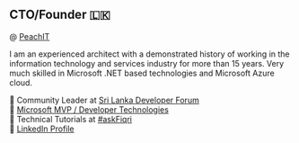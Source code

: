 ## CTO/Founder 🇱🇰

@ [PeachIT](http://www.peachit.digital)

I am an experienced architect with a demonstrated history of working in the information technology and services industry for more than 15 years. Very much skilled in Microsoft .NET based technologies and Microsoft Azure cloud.

🎯 Community Leader at [Sri Lanka Developer Forum](https://www.meetup.com/sldevs/)  
🎯 [Microsoft MVP / Developer Technologies](https://mvp.microsoft.com/en-us/PublicProfile/37564?fullName=Fiqri%20Ismail)  
🎯 Technical Tutorials at [#askFiqri](https://youtube.com/c/AskFiqri)  
🎯 [LinkedIn Profile](https://www.linkedin.com/in/fiqriismail/)

